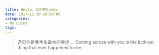 ```yaml
---
title: Hello，高兴的Commy
date: 2017-11-30 19:00:00
categories:
- My LUCKY
tags:
---
```



> 遇见你是我今生最大的幸运  .                                                                                                               .  Coming across with you is the luckiest thing that ever happened to me.




